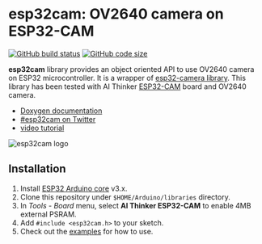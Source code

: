 # esp32cam: OV2640 camera on ESP32-CAM

[![GitHub build status](https://img.shields.io/github/actions/workflow/status/yoursunny/esp32cam/build.yml?style=flat)](https://github.com/yoursunny/esp32cam/actions) [![GitHub code size](https://img.shields.io/github/languages/code-size/yoursunny/esp32cam?style=flat)](https://github.com/yoursunny/esp32cam)

**esp32cam** library provides an object oriented API to use OV2640 camera on ESP32 microcontroller.
It is a wrapper of [esp32-camera library](https://github.com/espressif/esp32-camera).
This library has been tested with AI Thinker [ESP32-CAM](https://docs.ai-thinker.com/en/esp32-cam) board and OV2640 camera.

* [Doxygen documentation](https://esp32cam.yoursunny.dev)
* [#esp32cam on Twitter](https://twitter.com/hashtag/esp32cam)
* [video tutorial](https://youtu.be/Sb08leLWOgA)

![esp32cam logo](docs/logo.svg)

## Installation

1. Install [ESP32 Arduino core](https://github.com/espressif/arduino-esp32) v3.x.
2. Clone this repository under `$HOME/Arduino/libraries` directory.
3. In *Tools* - *Board* menu, select **AI Thinker ESP32-CAM** to enable 4MB external PSRAM.
4. Add `#include <esp32cam.h>` to your sketch.
5. Check out the [examples](examples/) for how to use.

